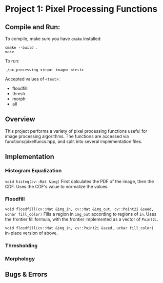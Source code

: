 # Project 1: Pixel Processing Functions
## Compile and Run:
To compile, make sure you have `cmake` installed:
```
cmake --build .
make
```
To run:
```
./px_processing <input image> <test>
```
Accepted values of `<test>`:
- floodfill
- thresh
- morph
- all

## Overview
This project performs a variety of pixel processing functions useful for image processing algorithms.
The functions are accessed via functions/pixelfuncs.hpp, and split into several implementation files.

## Implementation
### Histogram Equalization
`void histeq(cv::Mat &img)`
First calculates the PDF of the image, then the CDF.
Uses the CDF's value to normalize the values.


### Floodfill
`void floodfill(cv::Mat &img_in, cv::Mat &img_out, cv::Point2i &seed, uchar fill_color)`
Fills a region in `img_out` according to regions of `in`.
Uses the frontier fill formula, with the frontier implemented as a vector of `Point2i`.

`void floodfill(cv::Mat &img_in, cv::Point2i &seed, uchar fill_color)`
in-place version of above.


### Thresholding


### Morphology


## Bugs & Errors
